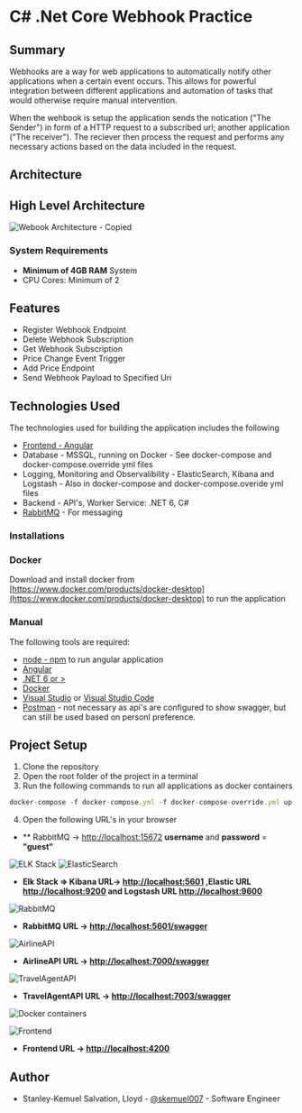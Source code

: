 # C# .Net Core Webhook Practice
## Summary
Webhooks are a way for web applications to automatically notify other applications when a certain event occurs. This allows for powerful integration between different applications and automation of tasks that would otherwise require manual intervention.

When the wehbook is setup the application sends the notication ("The Sender") in form of a HTTP request to a subscribed url; another application ("The receiver"). The reciever then process the request and performs any necessary actions based on the data included in the request.

## Architecture

## High Level Architecture

![Webook Architecture - Copied](Webhook%20Architecture.png)

### System Requirements

* **Minimum of 4GB RAM** System
* CPU Cores: Minimum of 2

## Features

* Register Webhook Endpoint
* Delete Webhook Subscription
* Get Webhook Subscription
* Price Change Event Trigger
* Add Price Endpoint
* Send Webhook Payload to Specified Uri

## Technologies Used

The technologies used for building the application includes the following

* [Frontend - Angular](https://angular.io/cli)
* Database - MSSQL, running on Docker - See docker-compose and docker-compose.override yml files
* Logging, Monitoring and Observalibility - ElasticSearch, Kibana and Logstash - Also in docker-compose and docker-compose.overide yml files
* Backend - API's, Worker Service: .NET 6, C#
* [RabbitMQ](https://www.rabbitmq.com/) - For messaging

### Installations
### Docker

Download and install docker from [https://www.docker.com/products/docker-desktop](https://www.docker.com/products/docker-desktop) to run the application

### Manual

The following tools are required:

* [node - npm](https://nodejs.org/) to run angular application
* [Angular](https://angular.io/cli)
* [.NET 6 or >](https://dotnet.microsoft.com/en-us/download/dotnet/6.0)
* [Docker](https://www.docker.com/products/docker-desktop)
* [Visual Studio](https://visualstudio.microsoft.com/vs/) or [Visual Studio Code](https://code.visualstudio.com/)
* [Postman]() - not necessary as api's are configured to show swagger, but can still be used based on personl preference.

## Project Setup

1. Clone the repository
2. Open the root folder of the project in a terminal
3. Run the following commands to run all applications as docker containers

```js
docker-compose -f docker-compose.yml -f docker-compose-override.yml up -d
```

4. Open the following URL's in your browser

* ** RabbitMQ -> [http://localhost:15672](http://localhost:15672) **username** and **password** = **"guest"**

![ELK Stack](ELK.png) 
![ElasticSearch](Elasticsearch.png)

* **Elk Stack => Kibana URL-> [http://localhost:5601](http://localhost:5601) ,Elastic URL [http://localhost:9200](http://localhost:5601) and Logstash URL [http://localhost:9600](http://localhost:9600)**

![RabbitMQ](RabbitMQ.png)

* **RabbitMQ URL -> [http://localhost:5601/swagger](http://localhost:5601/swagger)**

![AirlineAPI](airline_api.png)

* **AirlineAPI URL -> [http://localhost:7000/swagger](http://localhost:7000/swagger)**

![TravelAgentAPI](travel_agent.png)

* **TravelAgentAPI URL -> [http://localhost:7003/swagger](http://localhost:7003/swagger)**

![Docker containers](docker_containers.png)

![Frontend](frontend.png)

* **Frontend URL -> [http://localhost:4200](http://localhost:4200)**

## Author

- Stanley-Kemuel Salvation, Lloyd - [@skemuel007](https://www.github.com/skemuel007) - Software Engineer
